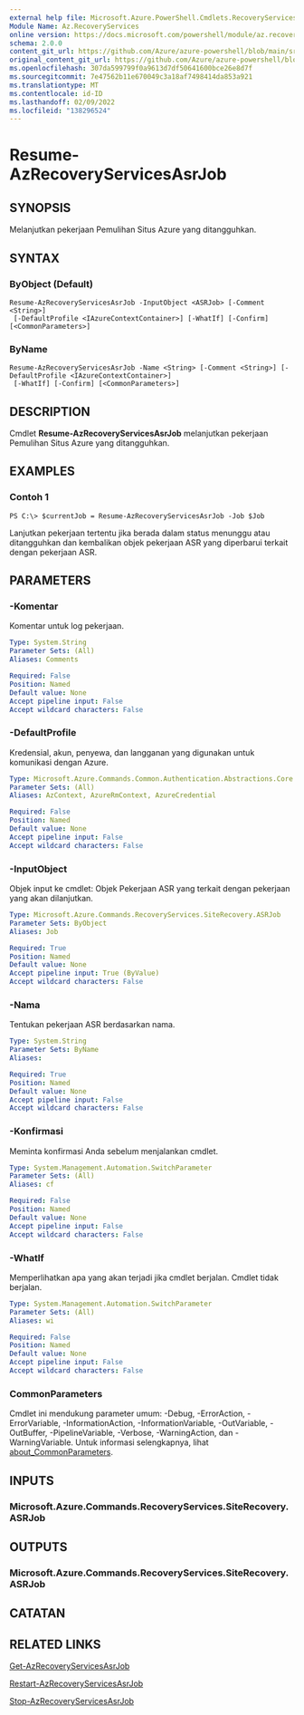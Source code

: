 ```yaml
---
external help file: Microsoft.Azure.PowerShell.Cmdlets.RecoveryServices.SiteRecovery.dll-Help.xml
Module Name: Az.RecoveryServices
online version: https://docs.microsoft.com/powershell/module/az.recoveryservices/resume-azrecoveryservicesasrjob
schema: 2.0.0
content_git_url: https://github.com/Azure/azure-powershell/blob/main/src/RecoveryServices/RecoveryServices/help/Resume-AzRecoveryServicesAsrJob.md
original_content_git_url: https://github.com/Azure/azure-powershell/blob/main/src/RecoveryServices/RecoveryServices/help/Resume-AzRecoveryServicesAsrJob.md
ms.openlocfilehash: 307da599799f0a9613d7df50641600bce26e8d7f
ms.sourcegitcommit: 7e47562b11e670049c3a18af7498414da853a921
ms.translationtype: MT
ms.contentlocale: id-ID
ms.lasthandoff: 02/09/2022
ms.locfileid: "138296524"
---
```

# Resume-AzRecoveryServicesAsrJob

## SYNOPSIS
Melanjutkan pekerjaan Pemulihan Situs Azure yang ditangguhkan.

## SYNTAX

### ByObject (Default)
```
Resume-AzRecoveryServicesAsrJob -InputObject <ASRJob> [-Comment <String>]
 [-DefaultProfile <IAzureContextContainer>] [-WhatIf] [-Confirm] [<CommonParameters>]
```

### ByName
```
Resume-AzRecoveryServicesAsrJob -Name <String> [-Comment <String>] [-DefaultProfile <IAzureContextContainer>]
 [-WhatIf] [-Confirm] [<CommonParameters>]
```

## DESCRIPTION
Cmdlet **Resume-AzRecoveryServicesAsrJob** melanjutkan pekerjaan Pemulihan Situs Azure yang ditangguhkan.

## EXAMPLES

### Contoh 1
```
PS C:\> $currentJob = Resume-AzRecoveryServicesAsrJob -Job $Job
```

Lanjutkan pekerjaan tertentu jika berada dalam status menunggu atau ditangguhkan dan kembalikan objek pekerjaan ASR yang diperbarui terkait dengan pekerjaan ASR.

## PARAMETERS

### -Komentar
Komentar untuk log pekerjaan.

```yaml
Type: System.String
Parameter Sets: (All)
Aliases: Comments

Required: False
Position: Named
Default value: None
Accept pipeline input: False
Accept wildcard characters: False
```

### -DefaultProfile
Kredensial, akun, penyewa, dan langganan yang digunakan untuk komunikasi dengan Azure.


```yaml
Type: Microsoft.Azure.Commands.Common.Authentication.Abstractions.Core.IAzureContextContainer
Parameter Sets: (All)
Aliases: AzContext, AzureRmContext, AzureCredential

Required: False
Position: Named
Default value: None
Accept pipeline input: False
Accept wildcard characters: False
```

### -InputObject
Objek input ke cmdlet: Objek Pekerjaan ASR yang terkait dengan pekerjaan yang akan dilanjutkan.

```yaml
Type: Microsoft.Azure.Commands.RecoveryServices.SiteRecovery.ASRJob
Parameter Sets: ByObject
Aliases: Job

Required: True
Position: Named
Default value: None
Accept pipeline input: True (ByValue)
Accept wildcard characters: False
```

### -Nama
Tentukan pekerjaan ASR berdasarkan nama.

```yaml
Type: System.String
Parameter Sets: ByName
Aliases:

Required: True
Position: Named
Default value: None
Accept pipeline input: False
Accept wildcard characters: False
```

### -Konfirmasi
Meminta konfirmasi Anda sebelum menjalankan cmdlet.

```yaml
Type: System.Management.Automation.SwitchParameter
Parameter Sets: (All)
Aliases: cf

Required: False
Position: Named
Default value: None
Accept pipeline input: False
Accept wildcard characters: False
```

### -WhatIf
Memperlihatkan apa yang akan terjadi jika cmdlet berjalan. Cmdlet tidak berjalan.

```yaml
Type: System.Management.Automation.SwitchParameter
Parameter Sets: (All)
Aliases: wi

Required: False
Position: Named
Default value: None
Accept pipeline input: False
Accept wildcard characters: False
```

### CommonParameters
Cmdlet ini mendukung parameter umum: -Debug, -ErrorAction, -ErrorVariable, -InformationAction, -InformationVariable, -OutVariable, -OutBuffer, -PipelineVariable, -Verbose, -WarningAction, dan -WarningVariable. Untuk informasi selengkapnya, lihat [about_CommonParameters](http://go.microsoft.com/fwlink/?LinkID=113216).

## INPUTS

### Microsoft.Azure.Commands.RecoveryServices.SiteRecovery.ASRJob

## OUTPUTS

### Microsoft.Azure.Commands.RecoveryServices.SiteRecovery.ASRJob

## CATATAN

## RELATED LINKS

[Get-AzRecoveryServicesAsrJob](./Get-AzRecoveryServicesAsrJob.md)

[Restart-AzRecoveryServicesAsrJob](./Restart-AzRecoveryServicesAsrJob.md)

[Stop-AzRecoveryServicesAsrJob](./Stop-AzRecoveryServicesAsrJob.md)
